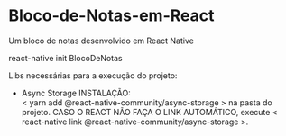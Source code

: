 # Bloco-de-Notas-em-React
Um bloco de notas desenvolvido em React Native


react-native init BlocoDeNotas


Libs necessárias para a execução do projeto:
- Async Storage
INSTALAÇÃO:      
< yarn add @react-native-community/async-storage > na pasta do projeto.
CASO O REACT NÃO FAÇA O LINK AUTOMÁTICO, execute < react-native link @react-native-community/async-storage >.

